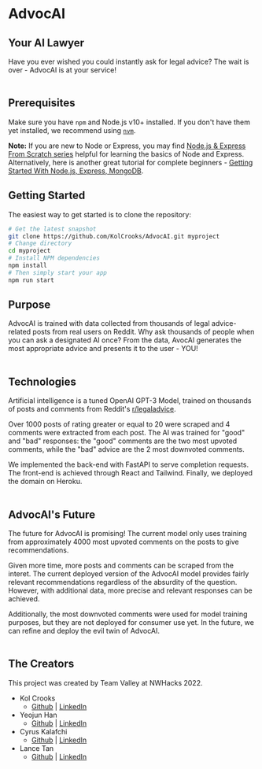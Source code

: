 # AdvocAI
## Your AI Lawyer
Have you ever wished you could instantly ask for legal advice? The wait is over - AdvocAI is at your service! 
<br><br>

## Prerequisites
Make sure you have `npm` and Node.js v10+ installed. If you don't have them yet installed, we recommend using [`nvm`](https://github.com/creationix/nvm).

**Note:** If you are new to Node or Express, you may find
[Node.js & Express From Scratch series](https://www.youtube.com/watch?v=Ad2ngx6CT0M&list=PLillGF-RfqbYRpji8t4SxUkMxfowG4Kqp&index=3)
helpful for learning the basics of Node and Express. Alternatively,
here is another great tutorial for complete beginners - [Getting Started With Node.js, Express, MongoDB](http://cwbuecheler.com/web/tutorials/2013/node-express-mongo/).

## Getting Started
The easiest way to get started is to clone the repository:
```bash
# Get the latest snapshot
git clone https://github.com/KolCrooks/AdvocAI.git myproject
# Change directory
cd myproject
# Install NPM dependencies
npm install
# Then simply start your app
npm run start
```

## Purpose
AdvocAI is trained with data collected from thousands of legal advice-related posts from real users on Reddit. Why ask thousands of people when you can ask a designated AI once? From the data, AvocAI generates the most appropriate advice and presents it to the user - YOU!
<br><br>

## Technologies 
Artificial intelligence is a tuned OpenAI GPT-3 Model, trained on thousands of posts and comments from Reddit's [r/legaladvice](https://www.reddit.com/r/legaladvice/). 

Over 1000 posts of rating greater or equal to 20 were scraped and 4 comments were extracted from each post. The AI was trained for "good" and "bad" responses: the "good" comments are the two most upvoted comments, while the "bad" advice are the 2 most downvoted comments.

We implemented the back-end with FastAPI to serve completion requests. The front-end is achieved through React and Tailwind. Finally, we deployed the domain on Heroku.
<br><br>

## AdvocAI's Future 
The future for AdvocAI is promising! The current model only uses training from approximately 4000 most upvoted comments on the posts to give recommendations. 

Given more time, more posts and comments can be scraped from the interet. The current deployed version of the AdvocAI model provides fairly relevant recommendations regardless of the absurdity of the question. However, with additional data, more precise and relevant responses can be achieved. 

Additionally, the most downvoted comments were used for model training purposes, but they are not deployed for consumer use yet. In the future, we can refine and deploy the evil twin of AdvocAI. 
<br><br>

## The Creators
This project was created by Team Valley at NWHacks 2022. 
* Kol Crooks 
    * [Github](https://github.com/KolCrooks) | [LinkedIn](https://www.linkedin.com/in/kolcrooks/)
* Yeojun Han 
    * [Github](https://github.com/yeojunh) | [LinkedIn](https://www.linkedin.com/in/yeojun-han-3640571b3/)
* Cyrus Kalafchi 
    * [Github](https://github.com/cyruskalafchi) | [LinkedIn](https://www.linkedin.com/in/cyruskalafchi/)
* Lance Tan 
    * [Github](https://github.com/ltan02) | [LinkedIn](https://www.linkedin.com/in/lancetan02/)
